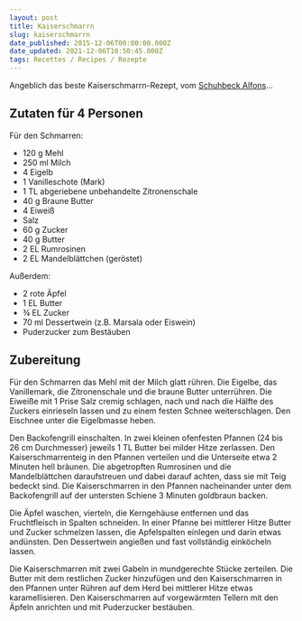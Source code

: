```yaml
---
layout: post
title: Kaiserschmarrn
slug: kaiserschmarrn
date_published: 2015-12-06T00:00:00.000Z
date_updated: 2021-12-06T10:50:45.000Z
tags: Recettes / Recipes / Rezepte
---
```


Angeblich das beste Kaiserschmarrn-Rezept, vom [Schuhbeck Alfons](https://kochclub.schuhbeck.de/karamellisierter-kaiserschmarren-mit-rosinen-und-mandeln/)...

## Zutaten für 4 Personen

Für den Schmarren:

- 120 g Mehl
- 250 ml Milch
- 4 Eigelb
- 1 Vanilleschote (Mark)
- 1 TL abgeriebene unbehandelte Zitronenschale
- 40 g Braune Butter
- 4 Eiweiß
- Salz
- 60 g Zucker
- 40 g Butter
- 2 EL Rumrosinen
- 2 EL Mandelblättchen (geröstet)

Außerdem:

- 2 rote Äpfel
- 1 EL Butter
- ¾ EL Zucker
- 70 ml Dessertwein (z.B. Marsala oder Eiswein)
- Puderzucker zum Bestäuben

## Zubereitung

Für den Schmarren das Mehl mit der Milch glatt rühren. Die Eigelbe, das Vanillemark, die Zitronenschale und die braune Butter unterrühren. Die Eiweiße mit 1 Prise Salz cremig schlagen, nach und nach die Hälfte des Zuckers einrieseln lassen und zu einem festen Schnee weiterschlagen. Den Eischnee unter die Eigelbmasse heben.

Den Backofengrill einschalten. In zwei kleinen ofenfesten Pfannen (24 bis 26 cm Durchmesser) jeweils 1 TL Butter bei milder Hitze zerlassen. Den Kaiserschmarrenteig in den Pfannen verteilen und die Unterseite etwa 2 Minuten hell bräunen. Die abgetropften Rumrosinen und die Mandelblättchen daraufstreuen und dabei darauf achten, dass sie mit Teig bedeckt sind. Die Kaiserschmarren in den Pfannen nacheinander unter dem Backofengrill auf der untersten Schiene 3 Minuten goldbraun backen.

Die Äpfel waschen, vierteln, die Kerngehäuse entfernen und das Fruchtfleisch in Spalten schneiden. In einer Pfanne bei mittlerer Hitze Butter und Zucker schmelzen lassen, die Apfelspalten einlegen und darin etwas andünsten. Den Dessertwein angießen und fast vollständig einköcheln lassen.

Die Kaiserschmarren mit zwei Gabeln in mundgerechte Stücke zerteilen. Die Butter mit dem restlichen Zucker hinzufügen und den Kaiserschmarren in den Pfannen unter Rühren auf dem Herd bei mittlerer Hitze etwas karamellisieren. Den Kaiserschmarren auf vorgewärmten Tellern mit den Äpfeln anrichten und mit Puderzucker bestäuben.
